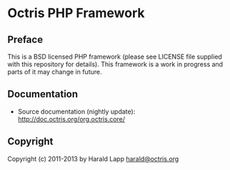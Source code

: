 Octris PHP Framework
====================

Preface
-------

This is a BSD licensed PHP framework (please see LICENSE file supplied with this repository
for details). This framework is a work in progress and parts of it may change in future.

Documentation
-------------

* Source documentation (nightly update): http://doc.octris.org/org.octris.core/

Copyright
---------

Copyright (c) 2011-2013 by Harald Lapp <harald@octris.org>
